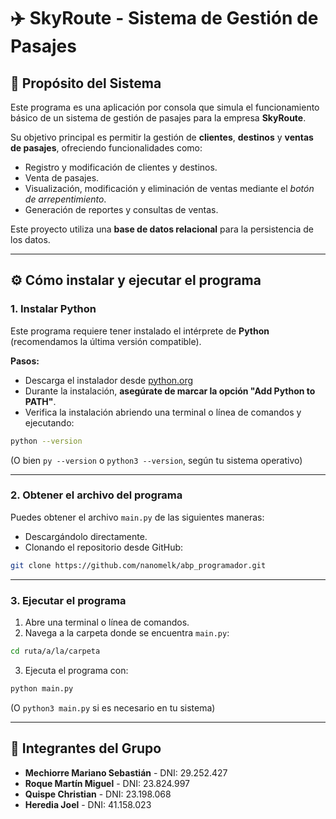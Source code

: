 # ✈️ SkyRoute - Sistema de Gestión de Pasajes

## 📌 Propósito del Sistema

Este programa es una aplicación por consola que simula el funcionamiento básico de un sistema de gestión de pasajes para la empresa **SkyRoute**.  

Su objetivo principal es permitir la gestión de **clientes**, **destinos** y **ventas de pasajes**, ofreciendo funcionalidades como:

- Registro y modificación de clientes y destinos.
- Venta de pasajes.
- Visualización, modificación y eliminación de ventas mediante el _botón de arrepentimiento_.
- Generación de reportes y consultas de ventas.

Este proyecto utiliza una **base de datos relacional** para la persistencia de los datos.

---

## ⚙️ Cómo instalar y ejecutar el programa

### 1. Instalar Python

Este programa requiere tener instalado el intérprete de **Python** (recomendamos la última versión compatible).

**Pasos:**
- Descarga el instalador desde [python.org](https://www.python.org/)
- Durante la instalación, **asegúrate de marcar la opción "Add Python to PATH"**.
- Verifica la instalación abriendo una terminal o línea de comandos y ejecutando:

```bash
python --version
```

(O bien `py --version` o `python3 --version`, según tu sistema operativo)

---

### 2. Obtener el archivo del programa

Puedes obtener el archivo `main.py` de las siguientes maneras:

- Descargándolo directamente.
- Clonando el repositorio desde GitHub:

```bash
git clone https://github.com/nanomelk/abp_programador.git
```

---

### 3. Ejecutar el programa

1. Abre una terminal o línea de comandos.
2. Navega a la carpeta donde se encuentra `main.py`:

```bash
cd ruta/a/la/carpeta
```

3. Ejecuta el programa con:

```bash
python main.py
```

(O `python3 main.py` si es necesario en tu sistema)

---

## 👥 Integrantes del Grupo

- **Mechiorre Mariano Sebastián** - DNI: 29.252.427  
- **Roque Martín Miguel** - DNI: 23.824.997  
- **Quispe Christian** - DNI: 23.198.068  
- **Heredia Joel** - DNI: 41.158.023  
